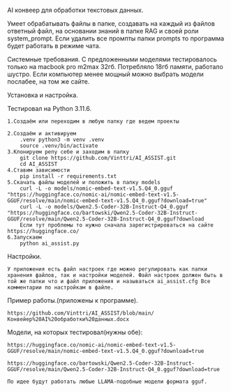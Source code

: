 AI конвеер для обработки текстовых данных.

Умеет обрабатывать файлы в папке, создавать на каждый из файлов ответный файл, на основании знаний в папке RAG и своей роли system_prompt.
Если удалить все промпты папки prompts то программа будет работать в режиме чата.

Системные требования.
    С предложенными моделями тестировалось только на macbook pro m2max 32гб.
    Потребляло 18гб памяти, работало шустро.
    Если компьютер менее мощный можно выбрать модели послабее, на том же сайте.

Установка и настройка.

Тестировал на Python 3.11.6.

    1.Создаём или переходим в любую папку где ведем проекты

    2.Создаём и активируем
        .venv python3 -m venv .venv
        source .venv/bin/activate
    3.Клонируем репу себе и заходим в папку
        git clone https://github.com/Vinttri/AI_ASSIST.git
        cd AI_ASSIST
    4.Ставим зависимости
        pip install -r requirements.txt
    5.Скачать файлы моделей и положить в папку models
        curl -L -o models/nomic-embed-text-v1.5.Q4_0.gguf "https://huggingface.co/nomic-ai/nomic-embed-text-v1.5-GGUF/resolve/main/nomic-embed-text-v1.5.Q4_0.gguf?download=true"
        curl -L -o models/Qwen2.5-Coder-32B-Instruct-Q4_0.gguf "https://huggingface.co/bartowski/Qwen2.5-Coder-32B-Instruct-GGUF/resolve/main/Qwen2.5-Coder-32B-Instruct-Q4_0.gguf?download
        Если тут проблемы то нужно сначала зарегистрироваться на сайте https://huggingface.co/
    6.Запускаем
        python ai_assist.py


Настройки.

    У приложения есть файл настроек где можно регулировать как папки хранения файлов, так и настройки моделей. Файл настроек должен быть в той же папки что и файл приложения и называться ai_assist.cfg Все комментарии по настройкам в файле.


Пример работы.(приложены к программе).

    https://github.com/Vinttri/AI_ASSIST/blob/main/Конвейер%20AI%20обработки%20данных.docx

Модели, на которых тестировал(нужны обе):

    https://huggingface.co/nomic-ai/nomic-embed-text-v1.5-GGUF/resolve/main/nomic-embed-text-v1.5.Q4_0.gguf?download=true

    https://huggingface.co/bartowski/Qwen2.5-Coder-32B-Instruct-GGUF/resolve/main/Qwen2.5-Coder-32B-Instruct-Q4_0.gguf?download=true

    По идее будут работать любые LLAMA-подобные модели формата gguf.
